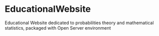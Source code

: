 # EducationalWebsite
Educational Website dedicated to probabilities theory and mathematical statistics, packaged with Open Server environment
